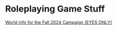# Roleplaying Game Stuff

[World info for the Fall 2024 Campaign (EYES ONLY)](./PULP2024WIKI/MainWorldInfo.md)  